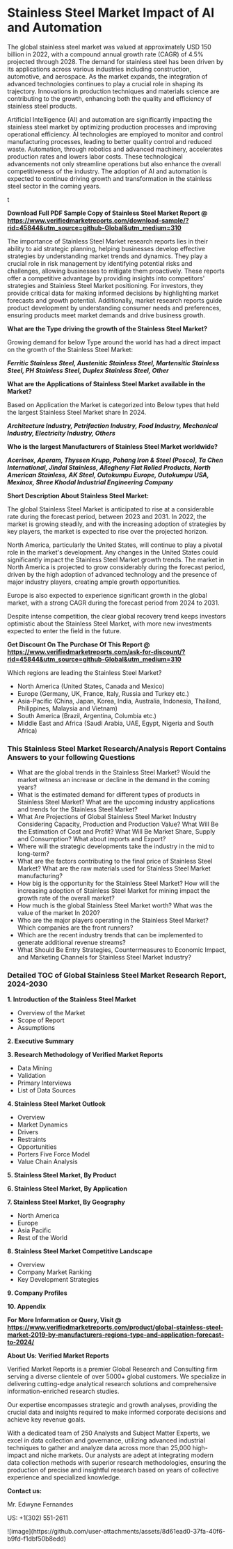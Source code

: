 <h1>Stainless Steel Market Impact of AI and Automation</h1><p>The global stainless steel market was valued at approximately USD 150 billion in 2022, with a compound annual growth rate (CAGR) of 4.5% projected through 2028. The demand for stainless steel has been driven by its applications across various industries including construction, automotive, and aerospace. As the market expands, the integration of advanced technologies continues to play a crucial role in shaping its trajectory. Innovations in production techniques and materials science are contributing to the growth, enhancing both the quality and efficiency of stainless steel products.</p><p>Artificial Intelligence (AI) and automation are significantly impacting the stainless steel market by optimizing production processes and improving operational efficiency. AI technologies are employed to monitor and control manufacturing processes, leading to better quality control and reduced waste. Automation, through robotics and advanced machinery, accelerates production rates and lowers labor costs. These technological advancements not only streamline operations but also enhance the overall competitiveness of the industry. The adoption of AI and automation is expected to continue driving growth and transformation in the stainless steel sector in the coming years.</p>t</p><p id="" class=""><strong>Download Full PDF Sample Copy of Stainless Steel Market Report @ <a href="https://www.verifiedmarketreports.com/download-sample/?rid=45844&utm_source=github-Global&utm_medium=310" target="_blank">https://www.verifiedmarketreports.com/download-sample/?rid=45844&utm_source=github-Global&utm_medium=310</a></strong></p><p>The importance of&nbsp;Stainless Steel Market research reports lies in their ability to aid strategic planning, helping businesses develop effective strategies by understanding market trends and dynamics. They play a crucial role in risk management by identifying potential risks and challenges, allowing businesses to mitigate them proactively. These reports offer a competitive advantage by providing insights into competitors' strategies and Stainless Steel Market positioning. For investors, they provide critical data for making informed decisions by highlighting market forecasts and growth potential. Additionally, market research reports guide product development by understanding consumer needs and preferences, ensuring products meet market demands and drive business growth.</p><p><strong>What are the&nbsp;Type driving the growth of the Stainless Steel Market?</strong></p><p id="" class="">Growing demand for below Type around the world has had a direct impact on the growth of the Stainless Steel Market:</p><em><strong>Ferritic Stainless Steel, Austenitic Stainless Steel, Martensitic Stainless Steel, PH Stainless Steel, Duplex Stainless Steel, Other</strong></em></p><strong>What are the&nbsp;Applications&nbsp;of Stainless Steel Market available in the Market?</strong></p><p id="" class="">Based on Application the Market is categorized into Below types that held the largest Stainless Steel Market share In 2024.</p><em><strong>Architecture Industry, Petrifaction Industry, Food Industry, Mechanical Industry, Electricity Industry, Others</strong></em></p><strong>Who is the largest Manufacturers of Stainless Steel Market worldwide?</strong></p><p><em><strong>Acerinox, Aperam, Thyssen Krupp, Pohang Iron & Steel (Posco), Ta Chen International, Jindal Stainless, Allegheny Flat Rolled Products, North American Stainless, AK Steel, Outokumpu Europe, Outokumpu USA, Mexinox, Shree Khodal Industrial Engineering Company</strong></em></p><p id="" class=""><strong>Short Description About Stainless Steel Market:</strong></p><p>The global Stainless Steel Market is anticipated to rise at a considerable rate during the forecast period, between 2023 and 2031. In 2022, the market is growing steadily, and with the increasing adoption of strategies by key players, the market is expected to rise over the projected horizon.</p><p>North America, particularly the United States, will continue to play a pivotal role in the market's development. Any changes in the United States could significantly impact the Stainless Steel Market growth trends. The market in North America is projected to grow considerably during the forecast period, driven by the high adoption of advanced technology and the presence of major industry players, creating ample growth opportunities.</p><p>Europe is also expected to experience significant growth in the global market, with a strong CAGR during the forecast period from 2024 to 2031.</p><p>Despite intense competition, the clear global recovery trend keeps investors optimistic about the Stainless Steel Market, with more new investments expected to enter the field in the future.</p><p id="" class=""><strong>Get Discount On The Purchase Of This Report @ <a href="https://www.verifiedmarketreports.com/ask-for-discount/?rid=45844&utm_source=github-Global&utm_medium=310" target="_blank">https://www.verifiedmarketreports.com/ask-for-discount/?rid=45844&utm_source=github-Global&utm_medium=310</a></strong></p>Which regions are leading the Stainless Steel Market?</p><ul><li>North America (United States, Canada and Mexico)</li><li>Europe (Germany, UK, France, Italy, Russia and Turkey etc.)</li><li>Asia-Pacific (China, Japan, Korea, India, Australia, Indonesia, Thailand, Philippines, Malaysia and Vietnam)</li><li>South America (Brazil, Argentina, Columbia etc.)</li><li>Middle East and Africa (Saudi Arabia, UAE, Egypt, Nigeria and South Africa)</li></ul><h3 id="" class="">This Stainless Steel Market Research/Analysis Report Contains Answers to your following Questions</h3><ul><li>What are the global trends in the Stainless Steel Market? Would the market witness an increase or decline in the demand in the coming years?</li><li>What is the estimated demand for different types of products in Stainless Steel Market? What are the upcoming industry applications and trends for the Stainless Steel Market?</li><li>What Are Projections of Global Stainless Steel Market Industry Considering Capacity, Production and Production Value? What Will Be the Estimation of Cost and Profit? What Will Be Market Share, Supply and Consumption? What about imports and Export?</li><li>Where will the strategic developments take the industry in the mid to long-term?</li><li>What are the factors contributing to the final price of Stainless Steel Market? What are the raw materials used for Stainless Steel Market manufacturing?</li><li>How big is the opportunity for the Stainless Steel Market? How will the increasing adoption of Stainless Steel Market for mining impact the growth rate of the overall market?</li><li>How much is the global Stainless Steel Market worth? What was the value of the market In 2020?</li><li>Who are the major players operating in the Stainless Steel Market? Which companies are the front runners?</li><li>Which are the recent industry trends that can be implemented to generate additional revenue streams?</li><li>What Should Be Entry Strategies, Countermeasures to Economic Impact, and Marketing Channels for Stainless Steel Market Industry?</li></ul><h3 id="" class="">Detailed TOC of Global Stainless Steel Market Research Report, 2024-2030</h3><p id="" class=""><strong>1. Introduction of the Stainless Steel Market</strong></p><ul><li>Overview of the Market</li><li>Scope of Report</li><li>Assumptions</li></ul><p id="" class=""><strong>2. Executive Summary</strong></p><p id="" class=""><strong>3. Research Methodology of Verified Market Reports</strong></p><ul><li>Data Mining</li><li>Validation</li><li>Primary Interviews</li><li>List of Data Sources</li></ul><p id="" class=""><strong>4. Stainless Steel Market Outlook</strong></p><ul><li>Overview</li><li>Market Dynamics</li><li>Drivers</li><li>Restraints</li><li>Opportunities</li><li>Porters Five Force Model</li><li>Value Chain Analysis</li></ul><p id="" class=""><strong>5. Stainless Steel Market, By Product</strong></p><p id="" class=""><strong>6. Stainless Steel Market, By Application</strong></p><p id="" class=""><strong>7. Stainless Steel Market, By Geography</strong></p><ul><li>North America</li><li>Europe</li><li>Asia Pacific</li><li>Rest of the World</li></ul><p id="" class=""><strong>8. Stainless Steel Market Competitive Landscape</strong></p><ul><li>Overview</li><li>Company Market Ranking</li><li>Key Development Strategies</li></ul><p id="" class=""><strong>9. Company Profiles</strong></p><p id="" class=""><strong>10. Appendix</strong></p><p id="" class=""><strong>For More Information or Query, Visit @ <a href="https://www.verifiedmarketreports.com/product/global-stainless-steel-market-2019-by-manufacturers-regions-type-and-application-forecast-to-2024/" target="_blank">https://www.verifiedmarketreports.com/product/global-stainless-steel-market-2019-by-manufacturers-regions-type-and-application-forecast-to-2024/</a></strong></p><p id="" class=""><strong>About Us: Verified Market Reports</strong></p><p id="" class="">Verified Market Reports is a premier Global Research and Consulting firm serving a diverse clientele of over 5000+ global customers. We specialize in delivering cutting-edge analytical research solutions and comprehensive information-enriched research studies.</p><p id="" class="">Our expertise encompasses strategic and growth analyses, providing the crucial data and insights required to make informed corporate decisions and achieve key revenue goals.</p><p id="" class="">With a dedicated team of 250 Analysts and Subject Matter Experts, we excel in data collection and governance, utilizing advanced industrial techniques to gather and analyze data across more than 25,000 high-impact and niche markets. Our analysts are adept at integrating modern data collection methods with superior research methodologies, ensuring the production of precise and insightful research based on years of collective experience and specialized knowledge.</p><p id="" class=""><strong>Contact us:</strong></p><p id="" class="">Mr. Edwyne Fernandes</p><p id="" class="">US: +1(302) 551-2611</p>
![image](https://github.com/user-attachments/assets/8d61ead0-37fa-40f6-b9fd-f1dbf50b8edd)
